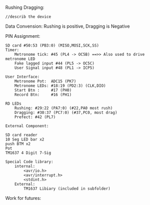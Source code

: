 
Rushing Dragging:

	//describ the device


Data Convension: 
	Rushing is positive, Dragging is Negative

PIN Assignment: 

	SD card #50:53 (PB3:0) (MISO,MOSI,SCK,SS)
	Timer:
		Metronome tick: #45 (PL4 -> OC5B) ==>> Also used to drive metronome LED
		Fake lagged input #44 (PL5 -> OC5C) 
		User Signal input #48 (PL1 -> ICP5)

	User Interface:
		Metronome Pot: 	ADC15 (PK7)
		Metronome LEDs: #18:19 (PD2:3) (CLK,DIO)
		Start Btn : 	#17 (PH0)
		Record Btn: 	#16 (PH1)

	RD LEDs
		Rushing: #29:22 (PA7:0) (#22,PA0 most rush)
		Dragging: #30:37 (PC7:0) (#37,PC0, most drag) 
		Prefect: #42 (PL7)

	External Component: 

	SD card reader
	10 Seg LED bar x2 
	push BTM x2 
	Pot 
	TM1637 4 Digit 7-Sig

	Special Code library:
		internal:
			<avr/io.h>
			<avr/interrupt.h>
			<stdint.h>
		External: 
			TM1637 Libiary (included in subfolder)

Work for futures: 


